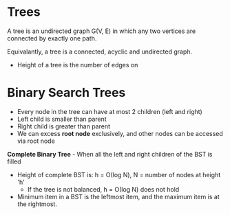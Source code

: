 # Trees

A tree is an undirected graph G(V, E) in which any two vertices are connected by exactly one path.

Equivalantly, a tree is a connected, acyclic and undirected graph.

- Height of a tree is the number of edges on 

# Binary Search Trees

- Every node in the tree can have at most 2 children (left and right)
- Left child is smaller than parent
- Right child is greater than parent
- We can excess **root node** exclusively, and other nodes can be accessed via root node

**Complete Binary Tree** - When all the left and right children of the BST is filled
- Height of complete BST is: h = &Omicron;(log N), N = number of nodes at height 'h'
  - If the tree is not balanced, h = &Omicron;(log N) does not hold
- Minimum item in a BST is the leftmost item, and the maximum item is at the rightmost.
